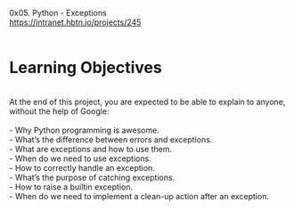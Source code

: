 0x05. Python - Exceptions<br>
https://intranet.hbtn.io/projects/245<br>
<br>
# Learning Objectives<br>
<br>
At the end of this project, you are expected to be able to explain to anyone, without the help of Google:<br>
<br>
- Why Python programming is awesome.<br>
- What’s the difference between errors and exceptions.<br>
- What are exceptions and how to use them.<br>
- When do we need to use exceptions.<br>
- How to correctly handle an exception.<br>
- What’s the purpose of catching exceptions.<br>
- How to raise a builtin exception.<br>
- When do we need to implement a clean-up action after an exception.<br>
<br>
